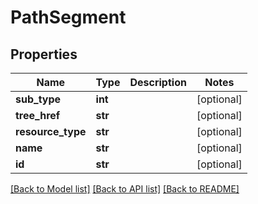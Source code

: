 # PathSegment

## Properties
Name | Type | Description | Notes
------------ | ------------- | ------------- | -------------
**sub_type** | **int** |  | [optional] 
**tree_href** | **str** |  | [optional] 
**resource_type** | **str** |  | [optional] 
**name** | **str** |  | [optional] 
**id** | **str** |  | [optional] 

[[Back to Model list]](../README.md#documentation-for-models) [[Back to API list]](../README.md#documentation-for-api-endpoints) [[Back to README]](../README.md)


